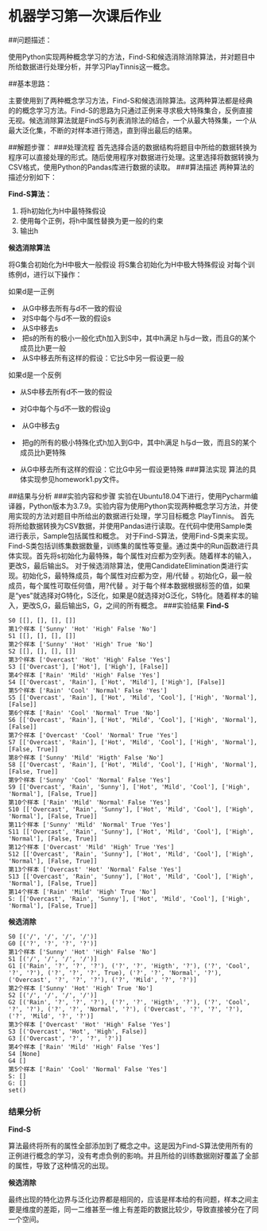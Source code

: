 # 机器学习第一次课后作业



##问题描述：

使用Python实现两种概念学习的方法，Find-S和候选消除消除算法，并对题目中所给数据进行处理分析，并学习PlayTinnis这一概念。

##基本思路：

主要使用到了两种概念学习方法，Find-S和候选消除算法。这两种算法都是经典的的概念学习方法。Find-S的思路为只通过正例来寻求极大特殊集合，反例直接无视。候选消除算法就是FindS与列表消除法的结合，一个从最大特殊集，一个从最大泛化集，不断的对样本进行筛选，直到得出最后的结果。

##解题步骤：
###处理流程
首先选择合适的数据结构将题目中所给的数据转换为程序可以直接处理的形式。随后使用程序对数据进行处理。这里选择将数据转换为CSV格式，使用Python的Pandas库进行数据的读取。
###算法描述
两种算法的描述分别如下：

**Find-S算法：**

1. 将h初始化为H中最特殊假设 
2. 使用每个正例，将h中属性替换为更一般的约束 
3.  输出h

**候选消除算法**

将G集合初始化为H中极大一般假设 将S集合初始化为H中极大特殊假设 对每个训练例d，进行以下操作：

 如果d是一正例 　　　　

- ​	从G中移去所有与d不一致的假设 　　　　 
- ​	对S中每个与d不一致的假设s 　　 　　　　
- ​		从S中移去s 　　　　 　　
- ​		把s的所有的极小一般化式h加入到S中，其中h满足 h与d一致，而且G的某个成员比h更一般 　　　　
- ​     从S中移去所有这样的假设：它比S中另一假设更一般

 如果d是一个反例 　　　　

- 从S中移去所有d不一致的假设 　　　　

- 对G中每个与d不一致的假设g 　　 　　　　

- ​	从G中移去g 　　　 　　　

- ​	把g的所有的极小特殊化式h加入到G中，其中h满足 h与d一致，而且S的某个成员比h更特殊 　　　　 

- 从G中移去所有这样的假设：它比G中另一假设更特殊 
###算法实现
  算法的具体实现参见homework1.py文件。


##结果与分析
###实验内容和步骤
实验在Ubuntu18.04下进行，使用Pycharm编译器，Python版本为3.7.9。实验内容为使用Python实现两种概念学习方法，并使用实现的方法对题目中所给出的数据进行处理，学习目标概念 PlayTinnis。
首先将所给数据转换为CSV数据，并使用Pandas进行读取。在代码中使用Sample类进行表示，Sample包括属性和概念。
对于Find-S算法，使用Find-S类来实现。Find-S类包括训练集数据数量，训练集的属性等变量。通过类中的Run函数进行具体实现。首先将s初始化为最特殊，每个属性对应都为空列表。随着样本的输入，更改S，最后输出S。
对于候选消除算法，使用CandidateElimination类进行实现。初始化S，最特殊成员，每个属性对应都为空，用/代替 。初始化G，最一般成员，每个属性可取任何值，用?代替 。对于每个样本数据根据标签的值，如果是“yes"就选择对G特化，S泛化，如果是0就选择对G泛化，S特化。随着样本的输入，更改S,G，最后输出S，G，之间的所有概念。
###实验结果
**Find-S**

```apl
S0 [[], [], [], []]
第1个样本 ['Sunny' 'Hot' 'High' False 'No']
S1 [[], [], [], []]
第2个样本 ['Sunny' 'Hot' 'High' True 'No']
S2 [[], [], [], []]
第3个样本 ['Overcast' 'Hot' 'High' False 'Yes']
S3 [['Overcast'], ['Hot'], ['High'], [False]]
第4个样本 ['Rain' 'Mild' 'High' False 'Yes']
S4 [['Overcast', 'Rain'], ['Hot', 'Mild'], ['High'], [False]]
第5个样本 ['Rain' 'Cool' 'Normal' False 'Yes']
S5 [['Overcast', 'Rain'], ['Hot', 'Mild', 'Cool'], ['High', 'Normal'], [False]]
第6个样本 ['Rain' 'Cool' 'Normal' True 'No']
S6 [['Overcast', 'Rain'], ['Hot', 'Mild', 'Cool'], ['High', 'Normal'], [False]]
第7个样本 ['Overcast' 'Cool' 'Normal' True 'Yes']
S7 [['Overcast', 'Rain'], ['Hot', 'Mild', 'Cool'], ['High', 'Normal'], [False, True]]
第8个样本 ['Sunny' 'Mild' 'Higth' False 'No']
S8 [['Overcast', 'Rain'], ['Hot', 'Mild', 'Cool'], ['High', 'Normal'], [False, True]]
第9个样本 ['Sunny' 'Cool' 'Normal' False 'Yes']
S9 [['Overcast', 'Rain', 'Sunny'], ['Hot', 'Mild', 'Cool'], ['High', 'Normal'], [False, True]]
第10个样本 ['Rain' 'Mild' 'Normal' False 'Yes']
S10 [['Overcast', 'Rain', 'Sunny'], ['Hot', 'Mild', 'Cool'], ['High', 'Normal'], [False, True]]
第11个样本 ['Sunny' 'Mild' 'Normal' True 'Yes']
S11 [['Overcast', 'Rain', 'Sunny'], ['Hot', 'Mild', 'Cool'], ['High', 'Normal'], [False, True]]
第12个样本 ['Overcast' 'Mild' 'High' True 'Yes']
S12 [['Overcast', 'Rain', 'Sunny'], ['Hot', 'Mild', 'Cool'], ['High', 'Normal'], [False, True]]
第13个样本 ['Overcast' 'Hot' 'Normal' False 'Yes']
S13 [['Overcast', 'Rain', 'Sunny'], ['Hot', 'Mild', 'Cool'], ['High', 'Normal'], [False, True]]
第14个样本 ['Rain' 'Mild' 'High' True 'No']
S: [['Overcast', 'Rain', 'Sunny'], ['Hot', 'Mild', 'Cool'], ['High', 'Normal'], [False, True]]
```
**候选消除**

```apl
S0 [('/', '/', '/', '/')]
G0 [('?', '?', '?', '?')]
第1个样本 ['Sunny' 'Hot' 'High' False 'No']
S1 [('/', '/', '/', '/')]
G1 [('Rain', '?', '?', '?'), ('?', '?', 'Higth', '?'), ('?', 'Cool', '?', '?'), ('?', '?', '?', True), ('?', '?', 'Normal', '?'), ('Overcast', '?', '?', '?'), ('?', 'Mild', '?', '?')]
第2个样本 ['Sunny' 'Hot' 'High' True 'No']
S2 [('/', '/', '/', '/')]
G2 [('Rain', '?', '?', '?'), ('?', '?', 'Higth', '?'), ('?', 'Cool', '?', '?'), ('?', '?', 'Normal', '?'), ('Overcast', '?', '?', '?'), ('?', 'Mild', '?', '?')]
第3个样本 ['Overcast' 'Hot' 'High' False 'Yes']
S3 [('Overcast', 'Hot', 'High', False)]
G3 [('Overcast', '?', '?', '?')]
第4个样本 ['Rain' 'Mild' 'High' False 'Yes']
S4 [None]
G4 []
第5个样本 ['Rain' 'Cool' 'Normal' False 'Yes']
S: []
G: []
set()
```

### 结果分析

  **Find-S**  

算法最终将所有的属性全部添加到了概念之中。这是因为Find-S算法使用所有的正例进行概念的学习，没有考虑负例的影响。并且所给的训练数据刚好覆盖了全部的属性，导致了这种情况的出现。

**候选消除**  

最终出现的特化边界与泛化边界都是相同的，应该是样本给的有问题，样本之间主要是维度的差距，同一二维甚至一维上有差距的数据比较少，导致直接被分在了同一个空间。
